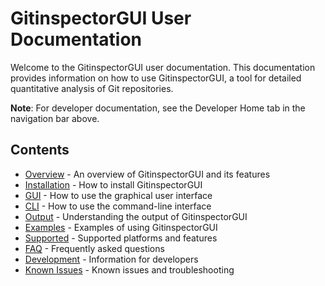 # GitinspectorGUI User Documentation

Welcome to the GitinspectorGUI user documentation. This documentation provides information on how to use GitinspectorGUI, a tool for detailed quantitative analysis of Git repositories.

**Note**: For developer documentation, see the Developer Home tab in the navigation bar above.

## Contents

-   [Overview](overview.md) - An overview of GitinspectorGUI and its features
-   [Installation](install.md) - How to install GitinspectorGUI
-   [GUI](gui.md) - How to use the graphical user interface
-   [CLI](cli.md) - How to use the command-line interface
-   [Output](output.md) - Understanding the output of GitinspectorGUI
-   [Examples](examples.md) - Examples of using GitinspectorGUI
-   [Supported](supported.md) - Supported platforms and features
-   [FAQ](faq.md) - Frequently asked questions
-   [Development](develop.md) - Information for developers
-   [Known Issues](known-issues.md) - Known issues and troubleshooting
